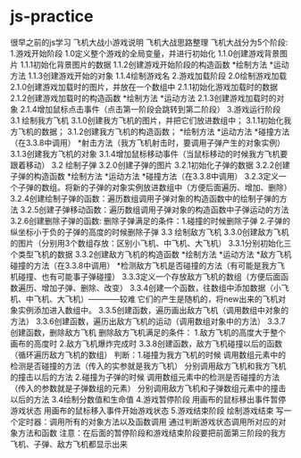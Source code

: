 # js-practice
很早之前的js学习
飞机大战小游戏说明
飞机大战思路整理
飞机大战分为5个阶段:
1.游戏开始阶段
1.0定义整个游戏的全局变量，并进行初始化
1.1.0创建游戏背景图片
1.1.1初始化背景图片的数据
1.1.2创建游戏开始阶段的构造函数
*绘制方法
*运动方法
1.1.3创建游戏开始的对象
1.1.4绘制游戏名
2.游戏加载阶段
2.0绘制游戏加载
2.1.0创建游戏加载时的图片，并放在一个数组中
2.1.1初始化游戏加载时的数据
2.1.2创建游戏加载时的构造函数
*绘制方法
*运动方法
2.1.3创建游戏加载时的对象
2.1.4增加鼠标点击事件（点击第一阶段会跳转到第二阶段）
3.游戏运行阶段
3.1 绘制我方飞机
3.1.0创建我方飞机的图片，并把它们放进数组中；
3.1.1初始化我方飞机的数据；
3.1.2创建我方飞机的构造函数；
*绘制方法
*运动方法
*碰撞方法（在3.3.8中调用）
*射击方法（我方飞机射击时，要调用子弹产生的对象实例）
3.1.3创建我方飞机的对象
3.1.4增加鼠标移动事件（当鼠标移动的时候我方飞机要跟着移动）
3.2 绘制子弹
3.2.0创建子弹的图片
3.2.1初始化子弹的数据
3.2.2创建子弹的构造函数
*绘制方法
*运动方法
*碰撞方法（在3.3.8中调用）
3.2.3定义一个子弹的数组。将新的子弹的对象实例放进数组中（方便后面遍历、增加、删除）
3.2.4创建绘制子弹的函数：遍历数组调用子弹对象的构造函数中的绘制子弹的方法
3.2.5创建子弹移动函数：遍历数组调用子弹对象的构造函数中子弹运动的方法
3.2.6创建删除子弹的函数:
删除子弹满足的条件：1.碰撞的时候删除子弹
2.子弹的纵坐标小于负的子弹的高度的时候删除子弹
3.3 绘制敌方飞机
3.3.0创建敌方飞机的图片（分别用3个数组存放：区别小飞机、中飞机、大飞机）
3.3.1分别初始化三个类型飞机的数据
3.3.2创建敌方飞机的构造函数
*绘制方法
*运动方法
*敌方飞机碰撞的方法（在3.3.8中调用）
*检测敌方飞机是否碰撞的方法（有可能是我方飞机碰撞、也有可能事子弹碰撞）
3.3.3定义一个存放敌方飞机的数组（方便后面函数遍历、增加子弹、删除、改变）
3.3.4创建一个函数，往数组中添加数据（小飞机、中飞机、大飞机）————较难
它们的产生是随机的，将new出来的飞机对象实例添加进入数组中。
3.3.5创建函数，遍历画出敌方飞机（调用数组中对象的方法）
3.3.6创建函数，遍历出敌方飞机的运动（调用数组对象中的方法）
3.3.7创建函数，删除敌方飞机
删除敌方飞机满足的条件：
1.敌方飞机的高度大于整个画布的高度时
2.敌方飞机爆炸完成时
3.3.8创建函数，敌方飞机碰撞以后的函数（循环遍历敌方飞机的数组）
判断：1.碰撞为我方飞机的时候
调用数组元素中的检测是否碰撞的方法（传入的实参就是我方飞机）
分别调用敌方飞机和我方飞机的撞击以后的方法
2.碰撞为子弹的时候
调用数组元素中的检测是否碰撞的方法（传入的参数就是子弹数组的元素）
分别调用敌方飞机和子弹数组元素中的撞击以后的方法
3.4绘制分数值和生命值
4.游戏暂停阶段
用画布的鼠标移出事件暂停游戏状态
用画布的鼠标移入事件开始游戏状态
5.游戏结束阶段
绘制游戏结束
写一个定时器：调用所有的对象方法以及函数调用
通过判断游戏状态调用所对应的对象方法和函数
注意：在后面的暂停阶段和游戏结束阶段要把前面第三阶段的我方飞机、子弹、敌方飞机都显示出来
